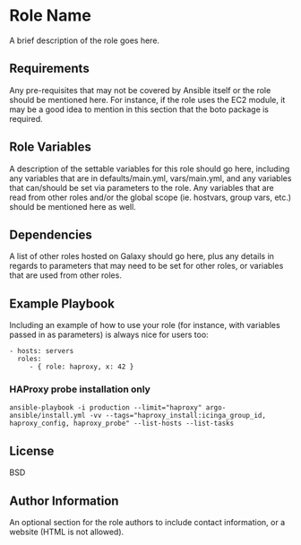 Role Name
=========

A brief description of the role goes here.

Requirements
------------

Any pre-requisites that may not be covered by Ansible itself or the role should
be mentioned here. For instance, if the role uses the EC2 module, it may be a
good idea to mention in this section that the boto package is required.

Role Variables
--------------

A description of the settable variables for this role should go here, including
any variables that are in defaults/main.yml, vars/main.yml, and any variables
that can/should be set via parameters to the role. Any variables that are read
from other roles and/or the global scope (ie. hostvars, group vars, etc.) should
be mentioned here as well.

Dependencies
------------

A list of other roles hosted on Galaxy should go here, plus any details in
regards to parameters that may need to be set for other roles, or variables that
are used from other roles.

Example Playbook
----------------

Including an example of how to use your role (for instance, with variables
passed in as parameters) is always nice for users too:

    - hosts: servers
      roles:
         - { role: haproxy, x: 42 }

### HAProxy probe installation only
```
ansible-playbook -i production --limit="haproxy" argo-ansible/install.yml -vv --tags="haproxy_install:icinga_group_id, haproxy_config, haproxy_probe" --list-hosts --list-tasks
```

License
-------

BSD

Author Information
------------------

An optional section for the role authors to include contact information, or a
website (HTML is not allowed).
